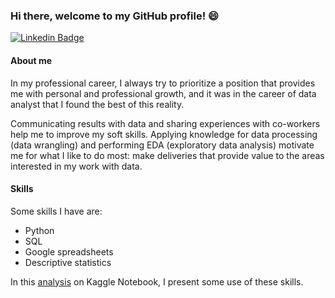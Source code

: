 ### Hi there, welcome to my GitHub profile! 😄

[![Linkedin Badge](https://img.shields.io/badge/-LinkedIn-blue?style=flat-square&logo=Linkedin&logoColor=white&link=https://www.linkedin.com/in/fagnerpsantos/)](https://www.linkedin.com/in/tiagowutzke/)

#### About me

In my professional career, I always try to prioritize a position that provides me with personal and professional growth, and it was in the career of data analyst that I found the best of this reality.

Communicating results with data and sharing experiences with co-workers help me to improve my soft skills. Applying knowledge for data processing (data wrangling) and performing EDA (exploratory data analysis) motivate me for what I like to do most: make deliveries that provide value to the areas interested in my work with data.

#### Skills

Some skills I have are: 

- Python
- SQL
- Google spreadsheets
- Descriptive statistics

In this [analysis](https://www.kaggle.com/tiagowutzke/lewis-hamilton-stats-of-a-champion) on Kaggle Notebook, I present some use of these skills. 

